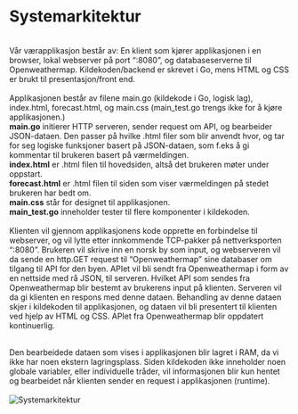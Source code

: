 <h1>Systemarkitektur</h1><br>
Vår værapplikasjon består av: En klient som kjører applikasjonen i en browser, lokal webserver på port “:8080”, og databaseserverne til Openweathermap. Kildekoden/backend er skrevet i Go, mens HTML og CSS er brukt til presentasjon/front end.
<br><br>
Applikasjonen består av filene main.go (kildekode i Go, logisk lag), index.html, forecast.html, og main.css (main_test.go trengs ikke for å kjøre applikasjonen.) <br>
<b>main.go</b> initierer HTTP serveren, sender request om API, og bearbeider JSON-dataen. Den passer på hvilke .html filer som blir anvendt hvor, og tar for seg logiske funksjoner basert på JSON-dataen, som f.eks å gi kommentar til brukeren basert på værmeldingen.<br>
<b>index.html</b> er .html filen til hovedsiden, altså det brukeren møter under oppstart.<br>
<b>forecast.html</b> er .html filen til siden som viser værmeldingen på stedet brukeren har bedt om.<br>
<b>main.css</b> står for designet til applikasjonen.<br>
<b>main_test.go</b> inneholder tester til flere komponenter i kildekoden. 
<br><br>
Klienten vil gjennom applikasjonens kode opprette en forbindelse til webserver, og vil lytte etter innkommende TCP-pakker på nettverksporten “:8080”. Brukeren vil skrive inn en norsk by som input, og webserveren vil da sende en http.GET request til “Openweathermap” sine databaser om tilgang til API for den byen. APIet vil bli sendt fra Openweathermap i form av en nettside med rå JSON, til serveren. Hvilket API som sendes fra Openweathermap blir bestemt av brukerens input på klienten. Serveren vil da gi klienten en respons med denne dataen. Behandling av denne dataen skjer i kildekoden til applikasjonen, og dataen vil bli presentert til klienten ved hjelp av HTML og CSS. 
APIet fra Openweathermap blir oppdatert kontinuerlig. <br><br>

Den bearbeidede dataen som vises i applikasjonen blir lagret i RAM, da vi ikke har noen ekstern lagringsplass. Siden kildekoden ikke inneholder noen globale variabler, eller individuelle tråder, vil informasjonen blir kun hentet og bearbeidet når klienten sender en request i applikasjonen (runtime).
<br><br>
<img src="https://i.imgur.com/1ngqdTH.jpg" alt="Systemarkitektur">
